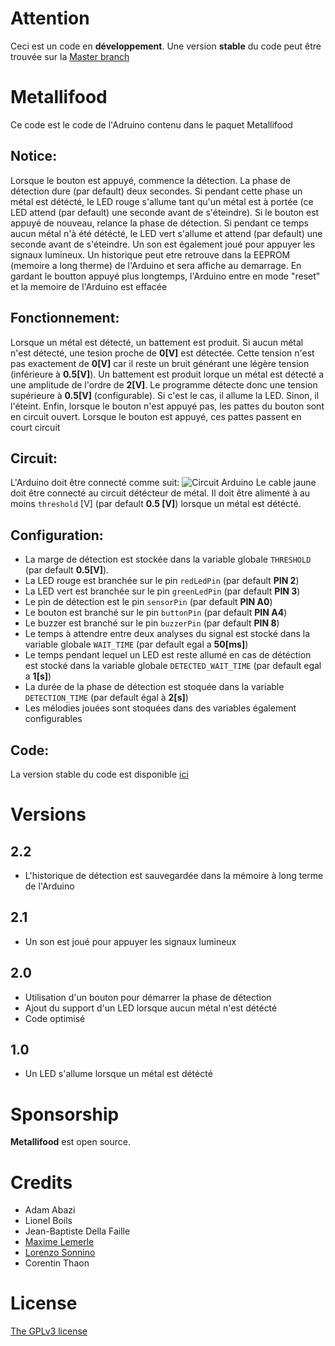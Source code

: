 
# Attention
Ceci est un code en **développement**. Une version **stable** du code peut être trouvée sur la [Master branch](https://github.com/lsonnino/code-metallifood/tree/master)

# Metallifood
Ce code est le code de l'Adruino contenu dans le paquet Metallifood


## Notice:
Lorsque le bouton est appuyé, commence la détection. La phase de détection dure (par default) deux secondes.
Si pendant cette phase un métal est détécté, le LED rouge s'allume tant qu'un métal est à portée (ce LED attend (par default) une seconde avant de s'éteindre).
Si le bouton est appuyé de nouveau, relance la phase de détection.
Si pendant ce temps aucun métal n'à été détécté, le LED vert s'allume et attend (par default) une seconde avant de s'éteindre.
Un son est également joué pour appuyer les signaux lumineux.
Un historique peut etre retrouve dans la EEPROM (memoire a long therme) de l'Arduino et sera affiche au demarrage.
En gardant le boutton appuyé plus longtemps, l'Arduino entre en mode "reset" et la memoire de l'Arduino est effacée

## Fonctionnement:
Lorsque un métal est détecté, un battement est produit.
Si aucun métal n'est détecté, une tesion proche de **0[V]** est détectée.
Cette tension n'est pas exactement de **0[V]** car il reste un bruit générant une légère tension (inférieure à **0.5[V]**).
Un battement est produit lorque un métal est détecté a une amplitude de l'ordre de **2[V]**.
Le programme détecte donc une tension supérieure à **0.5[V]** (configurable). Si c'est le cas, il allume la LED. Sinon, il l'éteint.
Enfin, lorsque le bouton n'est appuyé pas, les pattes du bouton sont en circuit ouvert. Lorsque le bouton est appuyé, ces pattes passent en court circuit

## Circuit:
L'Arduino doit être connecté comme suit:
![Circuit Arduino](https://github.com/lsonnino/code-metallifood/blob/master/stable/schematic/Metallifood_schematic_export.png "Circuit Arduino")
Le cable jaune doit être connecté au circuit détécteur de métal. Il doit être alimenté à au moins ```threshold``` [V] (par default **0.5 [V]**) lorsque un métal est détécté.

## Configuration:
* La marge de détection est stockée dans la variable globale ```THRESHOLD``` (par default **0.5[V]**).
* La LED rouge est branchée sur le pin ```redLedPin``` (par default **PIN 2**)
* La LED vert est branchée sur le pin ```greenLedPin``` (par default **PIN 3**)
* Le pin de détection est le pin ```sensorPin``` (par default **PIN A0**)
* Le bouton est branché sur le pin ```buttonPin``` (par default **PIN A4**)
* Le buzzer est branché sur le pin ```buzzerPin``` (par default **PIN 8**)
* Le temps à attendre entre deux analyses du signal est stocké dans la variable globale ```WAIT_TIME``` (par default egal a **50[ms]**)
* Le temps pendant lequel un LED est reste allumé en cas de détéction est stocké dans la variable globale ```DETECTED_WAIT_TIME``` (par default egal a **1[s]**)
* La durée de la phase de détection  est stoquée dans la variable ```DETECTION_TIME``` (par default égal à **2[s]**)
* Les mélodies jouées sont stoquées dans des variables également configurables

## Code:
La version stable du code est disponible [ici](https://github.com/lsonnino/code-metallifood/tree/master/v1.0)

# Versions

## 2.2
* L'historique de détection est sauvegardée dans la mémoire à long terme de l'Arduino

## 2.1
* Un son est joué pour appuyer les signaux lumineux

## 2.0
* Utilisation d'un bouton pour démarrer la phase de détection
* Ajout du support d'un LED lorsque aucun métal n'est détécté
* Code optimisé

## 1.0
* Un LED s'allume lorsque un métal est détécté

# Sponsorship

**Metallifood**  est open source.

# Credits

- Adam Abazi
- Lionel Boils
- Jean-Baptiste Della Faille
- [Maxime Lemerle](https://github.com/maxIem)
- [Lorenzo Sonnino](https://github.com/lsonnino)
- Corentin Thaon

# License

[The GPLv3 license](https://www.gnu.org/licenses/gpl-3.0.en.html)
